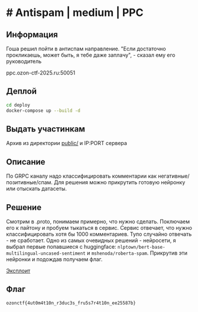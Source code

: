 # # Antispam | medium | PPC

## Информация

Гоша решил пойти в антиспам направление. "Если достаточно прокликаешь, может быть, я тебе даже заплачу", - сказал ему его руководитель

ppc.ozon-ctf-2025.ru:50051

## Деплой

```sh
cd deploy
docker-compose up --build -d
```

## Выдать участинкам

Архив из директории [public/](public/) и IP:PORT сервера

## Описание

По GRPC каналу надо классифицировать комментарии как негативные/позитивные/спам. Для решения можно прикрутить готовую нейронку или отыскать датасеты.

## Решение

Смотрим в .proto, понимаем примерно, что нужно сделать. Поключаем его к пайтону и пробуем тыкаться в сервис. Сервис отвечает, что нужно классифицировать хотя бы 1000 комментариев.
Тупо случайно отвечать - не сработает. Одно из самых очевидных решений - нейросети, я выбрал первые попавшиеся с huggingface:
`nlptown/bert-base-multilingual-uncased-sentiment` и `mshenoda/roberta-spam`.
Прикрутив эти нейронки и подождав получаем флаг.

[Эксплоит](solve/solve.py)

## Флаг

`ozonctf{4ut0m4t10n_r3duc3s_fru5s7r4t10n_ee25587b}`

